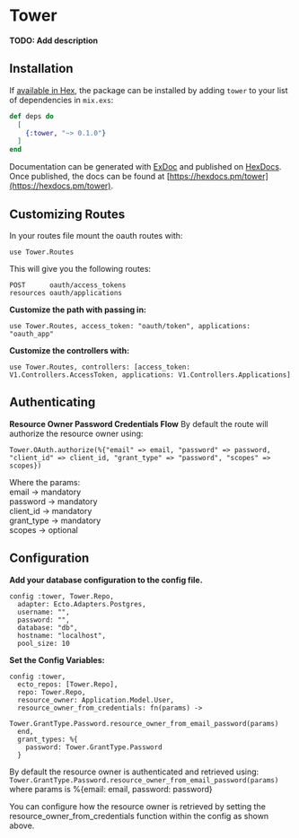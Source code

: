 # Tower

**TODO: Add description**

## Installation

If [available in Hex](https://hex.pm/docs/publish), the package can be installed
by adding `tower` to your list of dependencies in `mix.exs`:

```elixir
def deps do
  [
    {:tower, "~> 0.1.0"}
  ]
end
```

Documentation can be generated with [ExDoc](https://github.com/elixir-lang/ex_doc)
and published on [HexDocs](https://hexdocs.pm). Once published, the docs can
be found at [https://hexdocs.pm/tower](https://hexdocs.pm/tower).

## Customizing Routes

In your routes file mount the oauth routes with:

``` use Tower.Routes ```

This will give you the following routes:

```
POST      oauth/access_tokens
resources oauth/applications
```

**Customize the path with passing in:**
```
use Tower.Routes, access_token: "oauth/token", applications: "oauth_app"
```

**Customize the controllers with:**
```
use Tower.Routes, controllers: [access_token: V1.Controllers.AccessToken, applications: V1.Controllers.Applications]
```

## Authenticating

**Resource Owner Password Credentials Flow**
By default the route will authorize the resource owner using:
```
Tower.OAuth.authorize(%{"email" => email, "password" => password, "client_id" => client_id, "grant_type" => "password", "scopes" => scopes})
```
Where the params:  
email      -> mandatory  
password   -> mandatory  
client_id  -> mandatory  
grant_type -> mandatory  
scopes     -> optional  



## Configuration

**Add your database configuration to the config file.**
```
config :tower, Tower.Repo,
  adapter: Ecto.Adapters.Postgres,
  username: "",
  password: "",
  database: "db",
  hostname: "localhost",
  pool_size: 10
```

**Set the Config Variables:**

```
config :tower, 
  ecto_repos: [Tower.Repo],
  repo: Tower.Repo,
  resource_owner: Application.Model.User,
  resource_owner_from_credentials: fn(params) ->    
    Tower.GrantType.Password.resource_owner_from_email_password(params)    
  end,
  grant_types: %{
    password: Tower.GrantType.Password
  }
```  

By default the resource owner is authenticated and retrieved using:
``` Tower.GrantType.Password.resource_owner_from_email_password(params)  ```
where params is %{email: email, password: password}

You can configure how the resource owner is retrieved by setting the resource_owner_from_credentials function within the config as shown above.  
